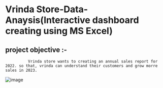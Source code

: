 													
# Vrinda Store-Data-Anaysis(Interactive dashboard creating using MS Excel)													
													
## project objective		:-											
              Vrinda store wants to creating an annual sales report for 2022. so that, vrinda can understand their customers and grow morre sales in 2023.												
![image](https://github.com/user-attachments/assets/3990bdae-b848-45ec-b579-f8fdd94fa4f9)
